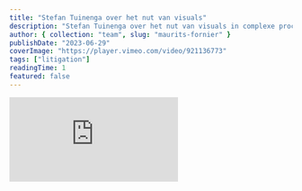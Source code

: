 ```yaml
---
title: "Stefan Tuinenga over het nut van visuals"
description: "Stefan Tuinenga over het nut van visuals in complexe procedures"
author: { collection: "team", slug: "maurits-fornier" }
publishDate: "2023-06-29"
coverImage: "https://player.vimeo.com/video/921136773"
tags: ["litigation"]
readingTime: 1
featured: false
---
```


<iframe allowfullscreen="true" frameborder="0" scrolling="no" src="https://player.vimeo.com/video/921136773" title="Klantverhalen - Lindenbaum"></iframe>
